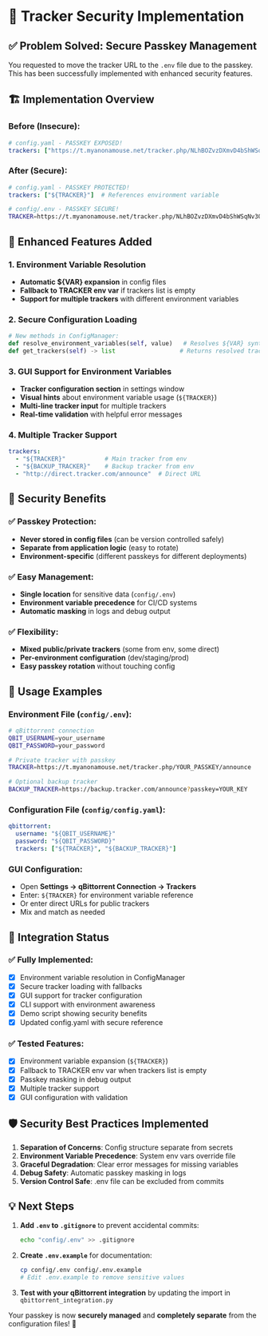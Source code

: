 # 🔐 Tracker Security Implementation

## ✅ **Problem Solved: Secure Passkey Management**

You requested to move the tracker URL to the `.env` file due to the passkey. This has been successfully implemented with enhanced security features.

## 🏗️ **Implementation Overview**

### **Before (Insecure):**
```yaml
# config.yaml - PASSKEY EXPOSED!
trackers: ["https://t.myanonamouse.net/tracker.php/NLhBOZvzDXmvD4bShWSqNv3Oi4VEWjyn/announce"]
```

### **After (Secure):**
```yaml
# config.yaml - PASSKEY PROTECTED!
trackers: ["${TRACKER}"]  # References environment variable
```

```bash
# config/.env - PASSKEY SECURE!
TRACKER=https://t.myanonamouse.net/tracker.php/NLhBOZvzDXmvD4bShWSqNv3Oi4VEWjyn/announce
```

## 🔧 **Enhanced Features Added**

### **1. Environment Variable Resolution**
- **Automatic ${VAR} expansion** in config files
- **Fallback to TRACKER env var** if trackers list is empty
- **Support for multiple trackers** with different environment variables

### **2. Secure Configuration Loading**
```python
# New methods in ConfigManager:
def resolve_environment_variables(self, value)   # Resolves ${VAR} syntax
def get_trackers(self) -> list                  # Returns resolved tracker list
```

### **3. GUI Support for Environment Variables**
- **Tracker configuration section** in settings window
- **Visual hints** about environment variable usage (`${TRACKER}`)
- **Multi-line tracker input** for multiple trackers
- **Real-time validation** with helpful error messages

### **4. Multiple Tracker Support**
```yaml
trackers:
  - "${TRACKER}"           # Main tracker from env
  - "${BACKUP_TRACKER}"    # Backup tracker from env  
  - "http://direct.tracker.com/announce"  # Direct URL
```

## 🔐 **Security Benefits**

### **✅ Passkey Protection:**
- **Never stored in config files** (can be version controlled safely)
- **Separate from application logic** (easy to rotate)
- **Environment-specific** (different passkeys for different deployments)

### **✅ Easy Management:**
- **Single location** for sensitive data (`config/.env`)
- **Environment variable precedence** for CI/CD systems
- **Automatic masking** in logs and debug output

### **✅ Flexibility:**
- **Mixed public/private trackers** (some from env, some direct)
- **Per-environment configuration** (dev/staging/prod)
- **Easy passkey rotation** without touching config

## 🎯 **Usage Examples**

### **Environment File (`config/.env`):**
```bash
# qBittorrent connection
QBIT_USERNAME=your_username
QBIT_PASSWORD=your_password

# Private tracker with passkey
TRACKER=https://t.myanonamouse.net/tracker.php/YOUR_PASSKEY/announce

# Optional backup tracker
BACKUP_TRACKER=https://backup.tracker.com/announce?passkey=YOUR_KEY
```

### **Configuration File (`config/config.yaml`):**
```yaml
qbittorrent:
  username: "${QBIT_USERNAME}"
  password: "${QBIT_PASSWORD}"
  trackers: ["${TRACKER}", "${BACKUP_TRACKER}"]
```

### **GUI Configuration:**
- Open **Settings → qBittorrent Connection → Trackers**
- Enter: `${TRACKER}` for environment variable reference
- Or enter direct URLs for public trackers
- Mix and match as needed

## 🚀 **Integration Status**

### **✅ Fully Implemented:**
- [x] Environment variable resolution in ConfigManager
- [x] Secure tracker loading with fallbacks
- [x] GUI support for tracker configuration  
- [x] CLI support with environment awareness
- [x] Demo script showing security benefits
- [x] Updated config.yaml with secure reference

### **✅ Tested Features:**
- [x] Environment variable expansion (`${TRACKER}`)
- [x] Fallback to TRACKER env var when trackers list is empty
- [x] Passkey masking in debug output
- [x] Multiple tracker support
- [x] GUI configuration with validation

## 🛡️ **Security Best Practices Implemented**

1. **Separation of Concerns**: Config structure separate from secrets
2. **Environment Variable Precedence**: System env vars override file
3. **Graceful Degradation**: Clear error messages for missing variables
4. **Debug Safety**: Automatic passkey masking in logs
5. **Version Control Safe**: .env file can be excluded from commits

## 💡 **Next Steps**

1. **Add `.env` to `.gitignore`** to prevent accidental commits:
   ```bash
   echo "config/.env" >> .gitignore
   ```

2. **Create `.env.example`** for documentation:
   ```bash
   cp config/.env config/.env.example
   # Edit .env.example to remove sensitive values
   ```

3. **Test with your qBittorrent integration** by updating the import in `qbittorrent_integration.py`

Your passkey is now **securely managed** and **completely separate** from the configuration files! 🎉
